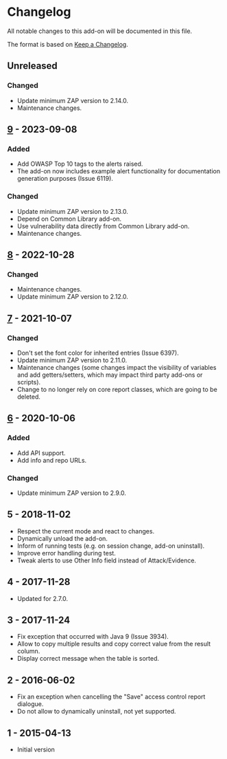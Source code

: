 # Changelog
All notable changes to this add-on will be documented in this file.

The format is based on [Keep a Changelog](https://keepachangelog.com/en/1.0.0/).

## Unreleased
### Changed
- Update minimum ZAP version to 2.14.0.
- Maintenance changes.

## [9] - 2023-09-08
### Added
- Add OWASP Top 10 tags to the alerts raised.
- The add-on now includes example alert functionality for documentation generation purposes (Issue 6119).

### Changed
- Update minimum ZAP version to 2.13.0.
- Depend on Common Library add-on.
- Use vulnerability data directly from Common Library add-on.
- Maintenance changes.

## [8] - 2022-10-28
### Changed
- Maintenance changes.
- Update minimum ZAP version to 2.12.0.

## [7] - 2021-10-07
### Changed
- Don't set the font color for inherited entries (Issue 6397).
- Update minimum ZAP version to 2.11.0.
- Maintenance changes (some changes impact the visibility of variables and add getters/setters, which may impact third party add-ons or scripts).
- Change to no longer rely on core report classes, which are going to be deleted.

## [6] - 2020-10-06

### Added
- Add API support.
- Add info and repo URLs.

### Changed
- Update minimum ZAP version to 2.9.0.

## 5 - 2018-11-02

- Respect the current mode and react to changes.
- Dynamically unload the add-on.
- Inform of running tests (e.g. on session change, add-on uninstall).
- Improve error handling during test.
- Tweak alerts to use Other Info field instead of Attack/Evidence.

## 4 - 2017-11-28

- Updated for 2.7.0.

## 3 - 2017-11-24

- Fix exception that occurred with Java 9 (Issue 3934).
- Allow to copy multiple results and copy correct value from the result column.
- Display correct message when the table is sorted.

## 2 - 2016-06-02

- Fix an exception when cancelling the "Save" access control report dialogue.
- Do not allow to dynamically uninstall, not yet supported.

## 1 - 2015-04-13

- Initial version

[9]: https://github.com/zaproxy/zap-extensions/releases/accessControl-v9
[8]: https://github.com/zaproxy/zap-extensions/releases/accessControl-v8
[7]: https://github.com/zaproxy/zap-extensions/releases/accessControl-v7
[6]: https://github.com/zaproxy/zap-extensions/releases/accessControl-v6
